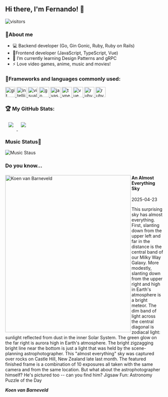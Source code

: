 ## Hi there, I'm Fernando! 👋

![visitors](https://visitor-badge.laobi.icu/badge?page_id=ferch5003.ferch5003)

### 💬About me

- 💻 Backend developer (Go, Gin Gonic, Ruby, Ruby on Rails)
- 🎨Frontend developer (JavaScript, TypeScript, Vue)
- 🌱 I’m currently learning Design Patterns and gRPC
- ⚡ Love video games, anime, music and movies!

### 👾Frameworks and languages commonly used:

<a target="_blank" href="https://icons8.com/icon/20906/git">
    <img src="https://img.icons8.com/color/48/null/git.png" alt="git" width="32" height="32" />
</a>
<a target="_blank" href="https://icons8.com/icon/61466/intellij-idea">
    <img src="https://img.icons8.com/color/48/null/intellij-idea.png" alt="intellijieda" width="32" height="32" />
</a>
<a target="_blank" href="https://icons8.com/icon/9OGIyU8hrxW5/visual-studio-code-2019">
    <img src="https://img.icons8.com/color/48/null/visual-studio-code-2019.png" alt="visualstudiocode" width="32" height="32" />
</a>
<a target="_blank" href="https://icons8.com/icon/44442/golang">
    <img src="https://img.icons8.com/color/48/null/golang.png" alt="go" width="32" height="32" />
</a>
<a target="_blank" href="https://icons8.com/icon/108784/javascript">
    <img src="https://img.icons8.com/color/48/null/javascript--v1.png" alt="javascript" width="32" height="32" />
</a>
<a target="_blank" href="https://icons8.com/icon/uJM6fQYqDaZK/typescript">
    <img src="https://img.icons8.com/color/48/null/typescript.png" alt="typescript" width="32" height="32" />
</a>
<a target="_blank" href="https://icons8.com/icon/rY6agKizO9eb/vue-js">
    <img src="https://img.icons8.com/color/48/null/vue-js.png" alt="vue" width="32" height="32" />
</a>
<a target="_blank" href="https://icons8.com/icon/e2hIFBAN6UIe/ruby-programming-language">
    <img src="https://img.icons8.com/fluency/48/null/ruby-programming-language.png" alt="ruby" width="32" height="32" />
</a>
<a target="_blank" href="https://icons8.com/icon/ZMFmFsekpKfY/ruby-on-rails">
    <img src="https://img.icons8.com/windows/32/null/ruby-on-rails.png" alt="ruby on rails" width="32" height="32" />
</a>

### 🏆 My GitHub Stats:

<!--
![GitHub stats](https://github-readme-stats.vercel.app/api?username=ferch5003&show_icons=true&theme=tokyonight)
![Top Langs](https://github-readme-stats.vercel.app/api/top-langs/?username=ferch5003&theme=tokyonight)
-->
<div style="display: block;">
    <a href="https://github-readme-stats.vercel.app/api?username=ferch5003&show_icons=true&theme=tokyonight">
      <img style="padding: 10px;" src="https://github-readme-stats.vercel.app/api?username=ferch5003&show_icons=true&theme=tokyonight" />
    </a>
    <a href="https://github-readme-stats.vercel.app/api/top-langs/?username=ferch5003&theme=tokyonight">
      <img style="padding: 10px;" src="https://github-readme-stats.vercel.app/api/top-langs/?username=ferch5003&theme=tokyonight" />
    </a>
</div>

### Music Status🎵
![Music Staus](https://mut.functional-web.xyz/spotify/track-to-show)

### Do you know...

<div>
    <a href="https://apod.nasa.gov/apod/image/2504/EverythingSky_Koen_960.jpg">
        <img align="left" src="https://apod.nasa.gov/apod/image/2504/EverythingSky_Koen_960.jpg" width="400" height="500" alt="
Koen van Barneveld
">
    </a>
    <div>
        <h4>An Almost Everything Sky</h4>
        <time>2025-04-23</time>
        <p>This surprising sky has almost everything.  First, slanting down from the upper left and far in the distance is the central band of our Milky Way Galaxy.  More modestly, slanting down from the upper right and high in Earth's atmosphere is a bright meteor. The dim band of light across the central diagonal is zodiacal light: sunlight reflected from dust in the inner Solar System. The green glow on the far right is aurora high in Earth's atmosphere.  The bright zigzagging bright line near the bottom is just a light that was held by the scene-planning astrophotographer. This "almost everything" sky was captured over rocks on Castle Hill, New Zealand late last month.  The featured finished frame is a combination of 10 exposures all taken with the same camera and from the same location.  But what about the astrophotographer himself?  He's pictured too -- can you find him?   Jigsaw Fun: Astronomy Puzzle of the Day</p>
        <strong><em>
Koen van Barneveld
</em></strong>
    </div>
</div>
